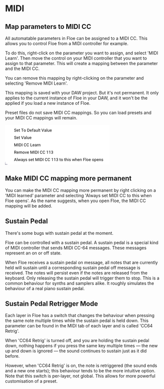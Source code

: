 <!--
SPDX-FileCopyrightText: 2025 Sam Windell
SPDX-License-Identifier: GPL-3.0-or-later
-->

# MIDI

## Map parameters to MIDI CC

All automatable parameters in Floe can be assigned to a MIDI CC. This allows you to control Floe from a MIDI controller for example.

To do this, right-click on the parameter you want to assign, and select 'MIDI Learn'. Then move the control on your MIDI controller that you want to assign to that parameter. This will create a mapping between the parameter and the MIDI CC. 

You can remove this mapping by right-clicking on the parameter and selecting 'Remove MIDI Learn'.

This mapping is saved with your DAW project. But it's not permanent. It only applies to the current instance of Floe in your DAW, and it won't be the applied if you load a new instance of Floe.

Preset files do not save MIDI CC mappings. So you can load presets and your MIDI CC mappings will remain.

![MIDI Learn](../images/midi-learn.png)

## Make MIDI CC mapping more permanent

You can make the MIDI CC mapping more permanent by right clicking on a 'MIDI learned' parameter and selecting 'Always set MIDI CC to this when Floe opens'. As the name suggests, when you open Floe, the MIDI CC mapping will be added.

## Sustain Pedal

<div class="warning">
There's some bugs with sustain pedal at the moment.
</div>

Floe can be controlled with a sustain pedal. A sustain pedal is a special kind of MIDI controller that sends MIDI CC-64 messages. These messages represent an on or off state.

When Floe receives a sustain pedal on message, all notes that are currently held will sustain until a corresponding sustain pedal off message is received. The notes will persist even if the notes are released from the keyboard. Only releasing the sustain pedal will trigger them to stop. This is a common behaviour for synths and samplers alike. It roughly simulates the behaviour of a real piano sustain pedal.

## Sustain Pedal Retrigger Mode

Each layer in Floe has a switch that changes the behaviour when pressing the same note multiple times while the sustain pedal is held down. This parameter can be found in the MIDI tab of each layer and is called 'CC64 Retrig'.

When 'CC64 Retrig' is turned off, and you are holding the sustain pedal down, nothing happens if you press the same key multiple times — the new up and down is ignored — the sound continues to sustain just as it did before.

However, when 'CC64 Retrig' is on, the note is retriggered (the sound ends and a new one starts); this behaviour tends to be the more intuitive option. Note that this switch is per-layer, not global. This allows for more powerful customisation of a preset.
